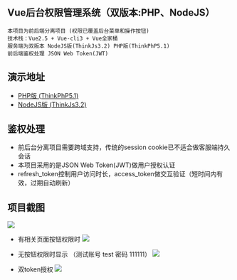 ## Vue后台权限管理系统（双版本:PHP、NodeJS）

	本项目为前后端分离项目 (权限已覆盖后台菜单和操作按钮)
	技术栈：Vue2.5 + Vue-cli3 + Vue全家桶
	服务端为双版本 NodeJS版(ThinkJs3.2) PHP版(ThinkPhP5.1)
	前后端鉴权处理 JSON Web Token(JWT)

## 演示地址

*   <a href="http://120.78.219.51:9003" target="_blank">PHP版 (ThinkPhP5.1)</a>
*   <a href="http://120.78.219.51:9002" target="_blank">NodeJS版 (ThinkJs3.2)</a>

## 鉴权处理

* 前后台分离项目需要跨域支持，传统的session cookie已不适合做客服端持久会话
* 本项目采用的是JSON Web Token(JWT)做用户授权认证
* refresh_token控制用户访问时长，access_token做交互验证（短时间内有效，过期自动刷新）


## 项目截图

![](http://qiniu.sponges.cn/201811181400_380.png?imageView2/0/w/880/h/680)

* 有相关页面按钮权限时
![](http://qiniu.sponges.cn/201811181356_229.png?imageView2/0/w/880/h/680)

* 无按钮权限时显示  （测试账号 test 密码 111111）
![](http://qiniu.sponges.cn/201811181355_213.png?imageView2/0/w/880/h/680)

* 双token授权
![](http://qiniu.sponges.cn/201811181404_486.png?imageView2/0/w/880/h/680)

